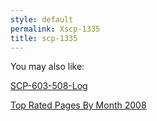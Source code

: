 ```yaml
---
style: default
permalink: Xscp-1335
title: scp-1335
---
```

You may also like:

[SCP-603-508-Log](http://scp-wiki.net/scp-603-508-log)

[Top Rated Pages By Month 2008](http://scp-wiki.net/top-rated-pages-by-month-2008)
